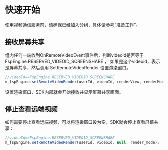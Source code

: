 # 快速开始

使用视频通信服务前，请确保已经加入分组，具体请参考“准备工作”。



## 接收屏幕共享

组内任何一端收到OnRemoteVideoEvent事件后，判断videoid是否等于 FspEngine.RESERVED_VIDEOID_SCREENSHARE ，
如果是这个videoid，表示是屏幕共享，然后调用 SetRemoteVideoRender 设置渲染窗口。

```js
//videoId==FspEngine.RESERVED_VIDEOID_SCREENSHARE
m_fspEngine.setRemoteVideoRender(userId, videoId, renderView, renderMode);
```

设置渲染窗口，SDK内部就会开始接收并显示屏幕共享画面。

## 停止查看远端视频

如何需要停止查看远端视频，可以将渲染窗口设为空，SDK就会停止查看屏幕共享：

```js
//videoId==FspEngine.RESERVED_VIDEOID_SCREENSHARE
m_fspEngine.setRemoteVideoRender(userId, videoId, null, render_mode);
```
